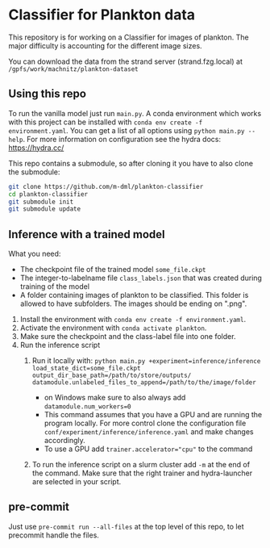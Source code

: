 Classifier for Plankton data
============================

This repository is for working on a Classifier for images of plankton.
The major difficulty is accounting for the different image sizes.

You can download the data from the strand server (strand.fzg.local) at
`/gpfs/work/machnitz/plankton-dataset`


Using this repo
-------------------------------
To run the vanilla model just run `main.py`. A conda environment which works with this project can be installed
with `conda env create -f environment.yaml`.
You can get a list of all options using `python main.py --help`.
For more information on configuration see the hydra docs: https://hydra.cc/

This repo contains a submodule, so after cloning it you have to also clone the submodule:

```bash
git clone https://github.com/m-dml/plankton-classifier
cd plankton-classifier
git submodule init
git submodule update
```

Inference with a trained model
-------------------------------

What you need:
- The checkpoint file of the trained model `some_file.ckpt`
- The integer-to-labelname file `class_labels.json` that was created during training of the model
- A folder containing images of plankton to be classified. This folder is allowed to have subfolders. The images should
be ending on ".png".

1. Install the environment with ``conda env create -f environment.yaml``.
2. Activate the environment with ``conda activate plankton``.
3. Make sure the checkpoint and the class-label file into one folder.
4. Run the inference script
   1. Run it locally with: ``python main.py +experiment=inference/inference load_state_dict=some_file.ckpt
   output_dir_base_path=/path/to/store/outputs/ datamodule.unlabeled_files_to_append=/path/to/the/image/folder``
      - on Windows make sure to also always add ``datamodule.num_workers=0``
      - This command assumes that you have a GPU and are running the program locally. For more control clone the
      configuration file ``conf/experiment/inference/inference.yaml`` and make changes accordingly.
      - To use a GPU add ``trainer.accelerator="cpu"`` to the command

   2. To run the inference script on a slurm cluster add ``-m`` at the end of the command. Make sure that the right
   trainer and hydra-launcher are selected in your script.

pre-commit
---------
Just use `pre-commit run --all-files` at the top level of this repo, to
let precommit handle the files.
